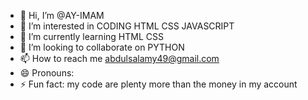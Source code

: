 - 👋 Hi, I’m @AY-IMAM
- 👀 I’m interested in CODING HTML CSS JAVASCRIPT
- 🌱 I’m currently learning HTML CSS
- 💞️ I’m looking to collaborate on PYTHON
- 📫 How to reach me abdulsalamy49@gmail.com
- 😄 Pronouns: 
- ⚡ Fun fact: my code are plenty more than the money in my account

<!---
AY-IMAM/AY-IMAM is a ✨ special ✨ repository because its `README.md` (this file) appears on your GitHub profile.
You can click the Preview link to take a look at your changes.
--->
